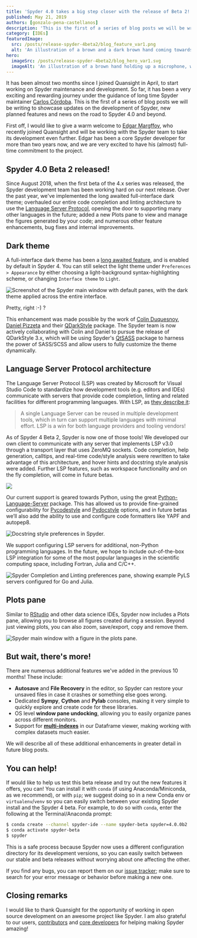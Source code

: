 ```yaml
---
title: 'Spyder 4.0 takes a big step closer with the release of Beta 2!'
published: May 21, 2019
authors: [gonzalo-pena-castellanos]
description: 'This is the first of a series of blog posts we will be writing to showcase updates on the development of Spyder, new planned features and news on the road to Spyder 4.0 and beyond.'
category: [IDEs]
featuredImage:
  src: /posts/release-spyder-4beta2/blog_feature_var1.png
  alt: 'An illustration of a brown and a dark brown hand coming towards each other to pass a business card with the logo of Quansight Labs.'
hero:
  imageSrc: /posts/release-spyder-4beta2/blog_hero_var1.svg
  imageAlt: 'An illustration of a brown hand holding up a microphone, with some graphical elements highlighting the top of the microphone.'
---
```


It has been almost two months since I joined Quansight in April, to start
working on Spyder maintenance and
development. So far, it has been a very exciting and rewarding journey under
the guidance of long time Spyder maintainer
[Carlos Córdoba](https://github.com/ccordoba12).
This is the first of a series of blog posts we will be writing to showcase
updates on the development of Spyder, new planned features and news on the
road to Spyder 4.0 and beyond.

First off, I would like to give a warm welcome to
[Edgar Margffoy](https://github.com/andfoy),
who recently joined Quansight and will be working with the Spyder team to
take its development even further. Edgar has been a core Spyder developer
for more than two years now, and we are very excited to have his (almost)
full-time commitment to the project.

## Spyder 4.0 Beta 2 released!

Since August 2018, when the first beta of the 4.x series was released, the
Spyder development team has been working hard on our next release.
Over the past year, we've implemented the long awaited full-interface dark theme;
overhauled our entire code completion and linting architecture to use the
[Language Server Protocol](https://microsoft.github.io/language-server-protocol/),
opening the door to supporting many other languages in the future;
added a new Plots pane to view and manage the figures generated by your code;
and numerous other feature enhancements, bug fixes and internal improvements.

## Dark theme

A full-interface dark theme has been a
[long awaited feature](https://github.com/spyder-ide/spyder/issues/2350),
and is enabled by default in Spyder 4. You can still select the
light theme under `Preferences > Appearance` by either choosing a light-background
syntax-highlighting scheme, or changing `Interface theme` to `Light`.

![Screenshot of the Spyder main window with default panes, with the dark theme applied across the entire interface.](/posts/release-spyder-4beta2/spyder-qdarkstyle.png)

Pretty, right :-) ?

This enhancement was made possible by the work of
[Colin Duquesnoy](https://github.com/ColinDuquesnoy),
[Daniel Pizzeta](https://github.com/dpizetta)
and their [QDarkStyle](https://github.com/ColinDuquesnoy/QDarkStyleSheet/)
package. The Spyder team is now actively collaborating with Colin and Daniel
to pursue the release of QDarkStyle 3.x, which will be using Spyder's
[QtSASS](https://github.com/spyder-ide/qtsass/)
package to harness the power of SASS/SCSS and allow users to fully customize
the theme dynamically.

## Language Server Protocol architecture

The Language Server Protocol (LSP) was created by Microsoft for Visual Studio Code to standardize how
development tools (e.g. editors and IDEs) communicate with
servers that provide code completion, linting and related facilities for
different programming languages. With LSP, as
[they describe it](https://web.archive.org/web/20190528210156/https://microsoft.github.io/language-server-protocol/):

> A single Language Server can be reused in multiple development tools,
> which in turn can support multiple languages with minimal effort.
> LSP is a win for both language providers and tooling vendors!

As of Spyder 4 Beta 2, Spyder is now one of those tools!
We developed our own client to communicate with any server that implements
LSP v3.0 through a transport layer that uses ZeroMQ sockets. Code completion,
help generation, calltips, and real-time code/style analysis were rewritten to take advantage of this
architecture, and hover hints and docstring style analysis were added.
Further LSP features, such as workspace functionality and on the fly completion, will come in future betas.

<img src="/posts/release-spyder-4beta2/spyder-hover-hint-calltip.png" class="center" />

Our current support is geared towards Python, using the great
[Python-Language-Server](https://github.com/palantir/python-language-server)
package. This has allowed us to provide fine-grained configurability for
[Pycodestyle](http://pycodestyle.pycqa.org/en/stable/) and
[Pydocstyle](http://www.pydocstyle.org/en/stable/) options, and in future
betas we’ll also add the ability to use and configure code formatters like
YAPF and autopep8.

![Docstring style preferences in Spyder.](/posts/release-spyder-4beta2/spyder-doc-prefs.png)

We support configuring LSP servers for additional, non-Python programming languages.
In the future, we hope to include out-of-the-box LSP integration for
some of the most popular languages in the scientific computing space,
including Fortran, Julia and C/C++.

![Spyder Completion and Linting preferences pane, showing example PyLS servers configured for Go and Julia.](/posts/release-spyder-4beta2/spyder-preferences-lsp.png)

## Plots pane

Similar to [RStudio](https://www.rstudio.com/) and other data science IDEs,
Spyder now includes a Plots pane, allowing you to browse all figures created during a
session. Beyond just viewing plots, you can also zoom, save/export, copy and remove
them.

![Spyder main window with a figure in the plots pane.](/posts/release-spyder-4beta2/spyder-plots.png)

## But wait, there's more!

There are numerous additional features we've added in the previous 10
months! These include:

- **Autosave** and **File Recovery** in the editor, so Spyder can restore your
  unsaved files in case it crashes or something else goes wrong.
- Dedicated **Sympy**, **Cython** and **Pylab** consoles, making it
  very simple to quickly explore and create code for these libraries.
- OS level **window pane undocking**, allowing you to easily
  organize panes across different monitors.
- Support for **[multi-indexes](https://pandas.pydata.org/pandas-docs/stable/user_guide/advanced.html)**
  in our Dataframe viewer, making working with complex datasets much easier.

We will describe all of these additional enhancements in greater detail in
future blog posts.

## You can help!

If would like to help us test this beta release and try out the new features it offers,
you can! You can install it with `conda` (if using Anaconda/Miniconda, as we recommend),
or with `pip`; we suggest doing so in a new Conda env or `virtualenv`/`venv`
so you can easily switch between your existing Spyder install and the Spyder 4 beta.
For example, to do so with `conda`, enter the following at the Terminal/Anaconda prompt:

```bash
$ conda create --channel spyder-ide --name spyder-beta spyder=4.0.0b2
$ conda activate spyder-beta
$ spyder
```

This is a safe process because Spyder now uses a different configuration
directory for its development versions, so you can easily switch between our stable
and beta releases without worrying about one affecting the other.

If you find any bugs, you can report them on our
[issue tracker](https://github.com/spyder-ide/spyder/issues);
make sure to search for your error message or behavior before making a new one.

## Closing remarks

I would like to thank Quansight for the opportunity of working in open source
development on an awesome project like Spyder. I am also grateful to our
users, [contributors](https://github.com/spyder-ide/spyder/graphs/contributors)
and [core developers](https://github.com/orgs/spyder-ide/people) for helping
making Spyder amazing!

